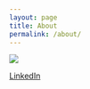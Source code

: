 ```yaml
---
layout: page
title: About
permalink: /about/
---
```


<img src="../assets/aliya.jpg">

[LinkedIn](https://www.linkedin.com/in/aliyaz/)
